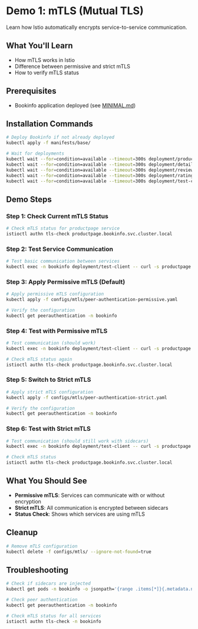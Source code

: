 # Demo 1: mTLS (Mutual TLS)

Learn how Istio automatically encrypts service-to-service communication.

## What You'll Learn
- How mTLS works in Istio
- Difference between permissive and strict mTLS
- How to verify mTLS status

## Prerequisites
- Bookinfo application deployed (see [MINIMAL.md](MINIMAL.md))

## Installation Commands

```bash
# Deploy Bookinfo if not already deployed
kubectl apply -f manifests/base/

# Wait for deployments
kubectl wait --for=condition=available --timeout=300s deployment/productpage-v1 -n bookinfo
kubectl wait --for=condition=available --timeout=300s deployment/details-v1 -n bookinfo
kubectl wait --for=condition=available --timeout=300s deployment/reviews-v1 -n bookinfo
kubectl wait --for=condition=available --timeout=300s deployment/ratings-v1 -n bookinfo
kubectl wait --for=condition=available --timeout=300s deployment/test-client -n bookinfo
```

## Demo Steps

### Step 1: Check Current mTLS Status
```bash
# Check mTLS status for productpage service
istioctl authn tls-check productpage.bookinfo.svc.cluster.local
```

### Step 2: Test Service Communication
```bash
# Test basic communication between services
kubectl exec -n bookinfo deployment/test-client -- curl -s productpage:9080/productpage
```

### Step 3: Apply Permissive mTLS (Default)
```bash
# Apply permissive mTLS configuration
kubectl apply -f configs/mtls/peer-authentication-permissive.yaml

# Verify the configuration
kubectl get peerauthentication -n bookinfo
```

### Step 4: Test with Permissive mTLS
```bash
# Test communication (should work)
kubectl exec -n bookinfo deployment/test-client -- curl -s productpage:9080/productpage

# Check mTLS status again
istioctl authn tls-check productpage.bookinfo.svc.cluster.local
```

### Step 5: Switch to Strict mTLS
```bash
# Apply strict mTLS configuration
kubectl apply -f configs/mtls/peer-authentication-strict.yaml

# Verify the configuration
kubectl get peerauthentication -n bookinfo
```

### Step 6: Test with Strict mTLS
```bash
# Test communication (should still work with sidecars)
kubectl exec -n bookinfo deployment/test-client -- curl -s productpage:9080/productpage

# Check mTLS status
istioctl authn tls-check productpage.bookinfo.svc.cluster.local
```

## What You Should See

- **Permissive mTLS**: Services can communicate with or without encryption
- **Strict mTLS**: All communication is encrypted between sidecars
- **Status Check**: Shows which services are using mTLS

## Cleanup
```bash
# Remove mTLS configuration
kubectl delete -f configs/mtls/ --ignore-not-found=true
```

## Troubleshooting
```bash
# Check if sidecars are injected
kubectl get pods -n bookinfo -o jsonpath='{range .items[*]}{.metadata.name}{"\t"}{.spec.containers[*].name}{"\n"}{end}'

# Check peer authentication
kubectl get peerauthentication -n bookinfo

# Check mTLS status for all services
istioctl authn tls-check -n bookinfo
```
